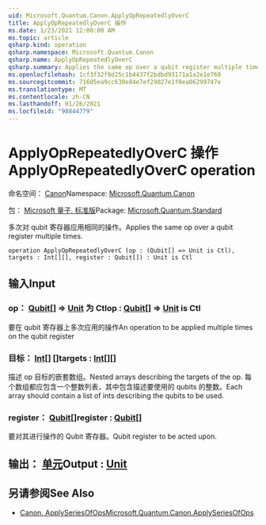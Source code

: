 ```yaml
---
uid: Microsoft.Quantum.Canon.ApplyOpRepeatedlyOverC
title: ApplyOpRepeatedlyOverC 操作
ms.date: 1/23/2021 12:00:00 AM
ms.topic: article
qsharp.kind: operation
qsharp.namespace: Microsoft.Quantum.Canon
qsharp.name: ApplyOpRepeatedlyOverC
qsharp.summary: Applies the same op over a qubit register multiple times.
ms.openlocfilehash: 1cf3f32f0d25c1b4437f2bdbd93171a1a2e1e760
ms.sourcegitcommit: 71605ea9cc630e84e7ef29027e1f0ea06299747e
ms.translationtype: MT
ms.contentlocale: zh-CN
ms.lasthandoff: 01/26/2021
ms.locfileid: "98844779"
---
```

# <a name="applyoprepeatedlyoverc-operation"></a><span data-ttu-id="b9d9b-102">ApplyOpRepeatedlyOverC 操作</span><span class="sxs-lookup"><span data-stu-id="b9d9b-102">ApplyOpRepeatedlyOverC operation</span></span>

<span data-ttu-id="b9d9b-103">命名空间： [Canon](xref:Microsoft.Quantum.Canon)</span><span class="sxs-lookup"><span data-stu-id="b9d9b-103">Namespace: [Microsoft.Quantum.Canon](xref:Microsoft.Quantum.Canon)</span></span>

<span data-ttu-id="b9d9b-104">包： [Microsoft 量子. 标准版](https://nuget.org/packages/Microsoft.Quantum.Standard)</span><span class="sxs-lookup"><span data-stu-id="b9d9b-104">Package: [Microsoft.Quantum.Standard](https://nuget.org/packages/Microsoft.Quantum.Standard)</span></span>


<span data-ttu-id="b9d9b-105">多次对 qubit 寄存器应用相同的操作。</span><span class="sxs-lookup"><span data-stu-id="b9d9b-105">Applies the same op over a qubit register multiple times.</span></span>

```qsharp
operation ApplyOpRepeatedlyOverC (op : (Qubit[] => Unit is Ctl), targets : Int[][], register : Qubit[]) : Unit is Ctl
```


## <a name="input"></a><span data-ttu-id="b9d9b-106">输入</span><span class="sxs-lookup"><span data-stu-id="b9d9b-106">Input</span></span>

### <a name="op--qubit--unit--is-ctl"></a><span data-ttu-id="b9d9b-107">op： [Qubit](xref:microsoft.quantum.lang-ref.qubit)[] => [Unit](xref:microsoft.quantum.lang-ref.unit)  为 Ctl</span><span class="sxs-lookup"><span data-stu-id="b9d9b-107">op : [Qubit](xref:microsoft.quantum.lang-ref.qubit)[] => [Unit](xref:microsoft.quantum.lang-ref.unit)  is Ctl</span></span>

<span data-ttu-id="b9d9b-108">要在 qubit 寄存器上多次应用的操作</span><span class="sxs-lookup"><span data-stu-id="b9d9b-108">An operation to be applied multiple times on the qubit register</span></span>


### <a name="targets--int"></a><span data-ttu-id="b9d9b-109">目标： [Int](xref:microsoft.quantum.lang-ref.int)[] []</span><span class="sxs-lookup"><span data-stu-id="b9d9b-109">targets : [Int](xref:microsoft.quantum.lang-ref.int)[][]</span></span>

<span data-ttu-id="b9d9b-110">描述 op 目标的嵌套数组。</span><span class="sxs-lookup"><span data-stu-id="b9d9b-110">Nested arrays describing the targets of the op.</span></span> <span data-ttu-id="b9d9b-111">每个数组都应包含一个整数列表，其中包含描述要使用的 qubits 的整数。</span><span class="sxs-lookup"><span data-stu-id="b9d9b-111">Each array should contain a list of ints describing the qubits to be used.</span></span>


### <a name="register--qubit"></a><span data-ttu-id="b9d9b-112">register： [Qubit](xref:microsoft.quantum.lang-ref.qubit)[]</span><span class="sxs-lookup"><span data-stu-id="b9d9b-112">register : [Qubit](xref:microsoft.quantum.lang-ref.qubit)[]</span></span>

<span data-ttu-id="b9d9b-113">要对其进行操作的 Qubit 寄存器。</span><span class="sxs-lookup"><span data-stu-id="b9d9b-113">Qubit register to be acted upon.</span></span>



## <a name="output--unit"></a><span data-ttu-id="b9d9b-114">输出： [单元](xref:microsoft.quantum.lang-ref.unit)</span><span class="sxs-lookup"><span data-stu-id="b9d9b-114">Output : [Unit](xref:microsoft.quantum.lang-ref.unit)</span></span>



## <a name="see-also"></a><span data-ttu-id="b9d9b-115">另请参阅</span><span class="sxs-lookup"><span data-stu-id="b9d9b-115">See Also</span></span>

- [<span data-ttu-id="b9d9b-116">Canon. ApplySeriesOfOps</span><span class="sxs-lookup"><span data-stu-id="b9d9b-116">Microsoft.Quantum.Canon.ApplySeriesOfOps</span></span>](xref:Microsoft.Quantum.Canon.ApplySeriesOfOps)